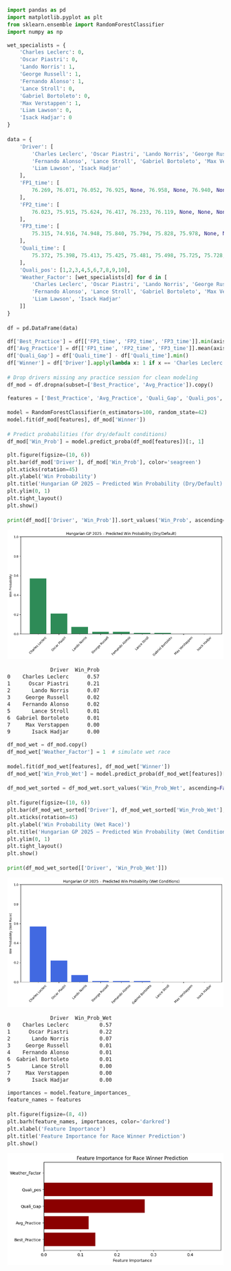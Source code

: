 ```python
import pandas as pd
import matplotlib.pyplot as plt
from sklearn.ensemble import RandomForestClassifier
import numpy as np
```


```python
wet_specialists = {
    'Charles Leclerc': 0,
    'Oscar Piastri': 0,
    'Lando Norris': 1,
    'George Russell': 1,
    'Fernando Alonso': 1,
    'Lance Stroll': 0,
    'Gabriel Bortoleto': 0,
    'Max Verstappen': 1,
    'Liam Lawson': 0,
    'Isack Hadjar': 0
}

data = {
    'Driver': [
        'Charles Leclerc', 'Oscar Piastri', 'Lando Norris', 'George Russell',
        'Fernando Alonso', 'Lance Stroll', 'Gabriel Bortoleto', 'Max Verstappen',
        'Liam Lawson', 'Isack Hadjar'
    ],
    'FP1_time': [
        76.269, 76.071, 76.052, 76.925, None, 76.958, None, 76.940, None, 76.681
    ],
    'FP2_time': [
        76.023, 75.915, 75.624, 76.417, 76.233, 76.119, None, None, None, 76.427
    ],
    'FP3_time': [
        75.315, 74.916, 74.948, 75.840, 75.794, 75.828, 75.978, None, None, None
    ],
    'Quali_time': [
        75.372, 75.398, 75.413, 75.425, 75.481, 75.498, 75.725, 75.728, 75.821, 75.915
    ],
    'Quali_pos': [1,2,3,4,5,6,7,8,9,10],
    'Weather_Factor': [wet_specialists[d] for d in [
        'Charles Leclerc', 'Oscar Piastri', 'Lando Norris', 'George Russell',
        'Fernando Alonso', 'Lance Stroll', 'Gabriel Bortoleto', 'Max Verstappen',
        'Liam Lawson', 'Isack Hadjar'
    ]]
}

df = pd.DataFrame(data)
```


```python
df['Best_Practice'] = df[['FP1_time', 'FP2_time', 'FP3_time']].min(axis=1)
df['Avg_Practice'] = df[['FP1_time', 'FP2_time', 'FP3_time']].mean(axis=1)
df['Quali_Gap'] = df['Quali_time'] - df['Quali_time'].min()
df['Winner'] = df['Driver'].apply(lambda x: 1 if x == 'Charles Leclerc' else 0)

# Drop drivers missing any practice session for clean modeling
df_mod = df.dropna(subset=['Best_Practice', 'Avg_Practice']).copy()
```


```python
features = ['Best_Practice', 'Avg_Practice', 'Quali_Gap', 'Quali_pos', 'Weather_Factor']

model = RandomForestClassifier(n_estimators=100, random_state=42)
model.fit(df_mod[features], df_mod['Winner'])

# Predict probabilities (for dry/default conditions)
df_mod['Win_Prob'] = model.predict_proba(df_mod[features])[:, 1]
```


```python
plt.figure(figsize=(10, 6))
plt.bar(df_mod['Driver'], df_mod['Win_Prob'], color='seagreen')
plt.xticks(rotation=45)
plt.ylabel('Win Probability')
plt.title('Hungarian GP 2025 – Predicted Win Probability (Dry/Default)')
plt.ylim(0, 1)
plt.tight_layout()
plt.show()

print(df_mod[['Driver', 'Win_Prob']].sort_values('Win_Prob', ascending=False))
```


    
![png](output_4_0.png)
    


                  Driver  Win_Prob
    0    Charles Leclerc      0.57
    1      Oscar Piastri      0.21
    2       Lando Norris      0.07
    3     George Russell      0.02
    4    Fernando Alonso      0.02
    5       Lance Stroll      0.01
    6  Gabriel Bortoleto      0.01
    7     Max Verstappen      0.00
    9       Isack Hadjar      0.00



```python
df_mod_wet = df_mod.copy()
df_mod_wet['Weather_Factor'] = 1  # simulate wet race

model.fit(df_mod_wet[features], df_mod_wet['Winner'])
df_mod_wet['Win_Prob_Wet'] = model.predict_proba(df_mod_wet[features])[:, 1]

df_mod_wet_sorted = df_mod_wet.sort_values('Win_Prob_Wet', ascending=False)

plt.figure(figsize=(10, 6))
plt.bar(df_mod_wet_sorted['Driver'], df_mod_wet_sorted['Win_Prob_Wet'], color='royalblue')
plt.xticks(rotation=45)
plt.ylabel('Win Probability (Wet Race)')
plt.title('Hungarian GP 2025 – Predicted Win Probability (Wet Conditions)')
plt.ylim(0, 1)
plt.tight_layout()
plt.show()

print(df_mod_wet_sorted[['Driver', 'Win_Prob_Wet']])
```


    
![png](output_5_0.png)
    


                  Driver  Win_Prob_Wet
    0    Charles Leclerc          0.57
    1      Oscar Piastri          0.22
    2       Lando Norris          0.07
    3     George Russell          0.01
    4    Fernando Alonso          0.01
    6  Gabriel Bortoleto          0.01
    5       Lance Stroll          0.00
    7     Max Verstappen          0.00
    9       Isack Hadjar          0.00



```python
importances = model.feature_importances_
feature_names = features

plt.figure(figsize=(8, 4))
plt.barh(feature_names, importances, color='darkred')
plt.xlabel('Feature Importance')
plt.title('Feature Importance for Race Winner Prediction')
plt.show()
```


    
![png](output_6_0.png)
    
